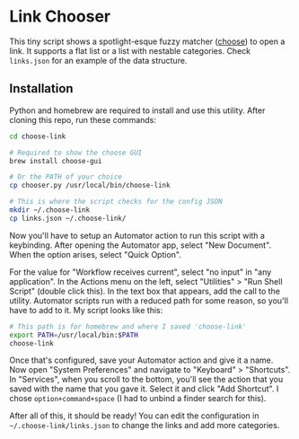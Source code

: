 # Link Chooser

This tiny script shows a spotlight-esque fuzzy matcher ([choose](https://github.com/chipsenkbeil/choose)) to open a link. It supports a flat list or a list with nestable categories. Check `links.json` for an example of the data structure.

## Installation

Python and homebrew are required to install and use this utility. After cloning this repo, run these commands:

```bash
cd choose-link

# Required to show the choose GUI
brew install choose-gui

# Or the PATH of your choice
cp chooser.py /usr/local/bin/choose-link

# This is where the script checks for the config JSON
mkdir ~/.choose-link
cp links.json ~/.choose-link/
```

Now you'll have to setup an Automator action to run this script with a keybinding. After opening the Automator app, select "New Document". When the option arises, select "Quick Option".

For the value for "Workflow receives current", select "no input" in "any application". In the Actions menu on the left, select "Utilities" > "Run Shell Script" (double click this). In the text box that appears, add the call to the utility. Automator scripts run with a reduced path for some reason, so you'll have to add to it. My script looks like this:

```bash
# This path is for homebrew and where I saved 'choose-link'
export PATH=/usr/local/bin:$PATH
choose-link
```

Once that's configured, save your Automator action and give it a name. Now open "System Preferences" and navigate to "Keyboard" > "Shortcuts". In "Services", when you scroll to the bottom, you'll see the action that you saved with the name that you gave it. Select it and click "Add Shortcut". I chose `option+command+space` (I had to unbind a finder search for this).

After all of this, it should be ready! You can edit the configuration in `~/.choose-link/links.json` to change the links and add more categories.
